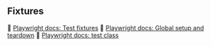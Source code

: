 ## Fixtures

📌 [Playwright docs: Test fixtures](https://playwright.dev/docs/test-fixtures)
📌 [Playwright docs: Global setup and teardown](https://playwright.dev/docs/test-global-setup-teardown)
📌 [Playwright docs: test class](https://playwright.dev/docs/api/class-test)

